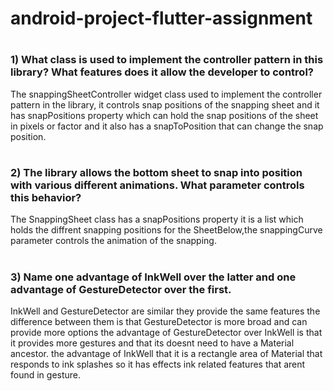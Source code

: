 # android-project-flutter-assignment
#
### 1) What class is used to implement the controller pattern in this library? What features does it allow the developer to control?
The snappingSheetController widget class used to implement the controller pattern in the library, it controls snap positions of 
the snapping sheet and it has snapPositions property which can hold the snap positions of the sheet in pixels or factor and it
also has a snapToPosition that can change the snap position.
#
### 2) The library allows the bottom sheet to snap into position with various different animations. What parameter controls this behavior?
The SnappingSheet class has a snapPositions property it is a list which holds the diffrent snapping positions for the SheetBelow,the          snappingCurve parameter controls the animation of the snapping.
#
### 3)  Name one advantage of InkWell over the latter and one advantage of GestureDetector over the first.
InkWell and GestureDetector are similar they provide the same features the difference between them is that GestureDetector is more broad and can provide more options the advantage of GestureDetector over InkWell is that it provides more gestures and that its doesnt need to have a Material ancestor. the advantage of InkWell that it is a rectangle area of Material that responds to ink splashes so it has effects ink related features that arent found in gesture.

